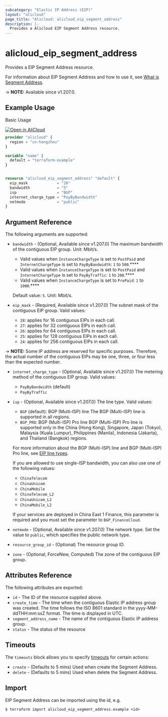 ```yaml
---
subcategory: "Elastic IP Address (EIP)"
layout: "alicloud"
page_title: "Alicloud: alicloud_eip_segment_address"
description: |-
  Provides a Alicloud EIP Segment Address resource.
---
```


# alicloud_eip_segment_address

Provides a EIP Segment Address resource.

For information about EIP Segment Address and how to use it, see [What is Segment Address](https://www.alibabacloud.com/help/en/virtual-private-cloud/latest/allocateeipsegmentaddress).

-> **NOTE:** Available since v1.207.0.

## Example Usage

Basic Usage

<div style="display: block;margin-bottom: 40px;"><div class="oics-button" style="float: right;position: absolute;margin-bottom: 10px;">
  <a href="https://api.aliyun.com/terraform?resource=alicloud_eip_segment_address&exampleId=baf965c9-33d1-daec-0185-00b89374d20325467b6e&activeTab=example&spm=docs.r.eip_segment_address.0.baf965c933&intl_lang=EN_US" target="_blank">
    <img alt="Open in AliCloud" src="https://img.alicdn.com/imgextra/i1/O1CN01hjjqXv1uYUlY56FyX_!!6000000006049-55-tps-254-36.svg" style="max-height: 44px; max-width: 100%;">
  </a>
</div></div>

```terraform
provider "alicloud" {
  region = "cn-hangzhou"
}

variable "name" {
  default = "terraform-example"
}


resource "alicloud_eip_segment_address" "default" {
  eip_mask             = "28"
  bandwidth            = "5"
  isp                  = "BGP"
  internet_charge_type = "PayByBandwidth"
  netmode              = "public"
}
```

## Argument Reference

The following arguments are supported:
* `bandwidth` - (Optional, Available since v1.207.0) The maximum bandwidth of the contiguous EIP group. Unit: Mbit/s.
  - Valid values when `InstanceChargeType` is set to `PostPaid` and `InternetChargeType` is set to `PayByBandwidth`: `1` to `500`.****
  - Valid values when `InstanceChargeType` is set to `PostPaid` and `InternetChargeType` is set to `PayByTraffic`: `1` to `200`.****
  - Valid values when `InstanceChargeType` is set to `PrePaid`: `1` to `1000`.****

  Default value: `5`. Unit: Mbit/s.

* `eip_mask` - (Required, Available since v1.207.0) The subnet mask of the contiguous EIP group. Valid values:
  - `28`: applies for 16 contiguous EIPs in each call.
  - `27`: applies for 32 contiguous EIPs in each call.
  - `26`: applies for 64 contiguous EIPs in each call.
  - `25`: applies for 128 contiguous EIPs in each call.
  - `24`: applies for 256 contiguous EIPs in each call.

-> **NOTE:**   Some IP address are reserved for specific purposes. Therefore, the actual number of the contiguous EIPs may be one, three, or four less than the expected number.

* `internet_charge_type` - (Optional, Available since v1.207.0) The metering method of the contiguous EIP group. Valid values:
  - `PayByBandwidth` (default)
  - `PayByTraffic`

* `isp` - (Optional, Available since v1.207.0) The line type. Valid values:
  - `BGP` (default): BGP (Multi-ISP) line The BGP (Multi-ISP) line is supported in all regions.
  - `BGP_PRO`: BGP (Multi-ISP) Pro line BGP (Multi-ISP) Pro line is supported only in the China (Hong Kong), Singapore, Japan (Tokyo), Malaysia (Kuala Lumpur), Philippines (Manila), Indonesia (Jakarta), and Thailand (Bangkok) regions.

  For more information about the BGP (Multi-ISP) line and BGP (Multi-ISP) Pro line, see [EIP line types](https://www.alibabacloud.com/help/en/doc-detail/32321.html).

  If you are allowed to use single-ISP bandwidth, you can also use one of the following values:
  - `ChinaTelecom`
  - `ChinaUnicom`
  - `ChinaMobile`
  - `ChinaTelecom_L2`
  - `ChinaUnicom_L2`
  - `ChinaMobile_L2`

  If your services are deployed in China East 1 Finance, this parameter is required and you must set the parameter to `BGP_FinanceCloud`.

* `netmode` - (Optional, Available since v1.207.0) The network type. Set the value to `public`, which specifies the public network type. 
* `resource_group_id` - (Optional) The resource group ID. 
* `zone` - (Optional, ForceNew, Computed) The zone of the contiguous EIP group. 

## Attributes Reference

The following attributes are exported:
* `id` - The ID of the resource supplied above.
* `create_time` - The time when the contiguous Elastic IP address group was created. The time follows the ISO 8601 standard in the yyyy-MM-ddTHH:mm:ssZ format. The time is displayed in UTC.
* `segment_address_name` - The name of the contiguous Elastic IP address group.
* `status` - The status of the resource

## Timeouts

The `timeouts` block allows you to specify [timeouts](https://developer.hashicorp.com/terraform/language/resources/syntax#operation-timeouts) for certain actions:
* `create` - (Defaults to 5 mins) Used when create the Segment Address.
* `delete` - (Defaults to 5 mins) Used when delete the Segment Address.

## Import

EIP Segment Address can be imported using the id, e.g.

```shell
$ terraform import alicloud_eip_segment_address.example <id>
```